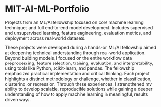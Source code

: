 # MIT-AI-ML-Portfolio
Projects from an ML/AI fellowship focused on core machine learning techniques and full end-to-end model development. Includes supervised and unsupervised learning, feature engineering, evaluation metrics, and deployment across real-world datasets.

These projects were developed during a hands-on ML/AI fellowship aimed at deepening technical understanding through real-world application. Beyond building models, I focused on the entire workflow data preprocessing, feature selection, training, evaluation, and interpretability, using tools like Python, scikit-learn, and pandas. The fellowship emphasized practical implementation and critical thinking. Each project highlights a distinct methodology or challenge, whether in classification, clustering, or regression. Through these experiences, I strengthened my ability to develop scalable, reproducible solutions while gaining a deeper understanding of how to apply machine learning in meaningful, results driven ways.


